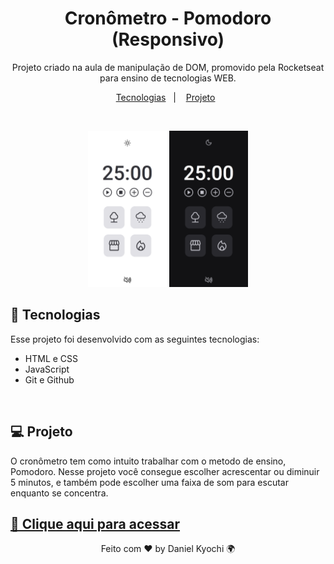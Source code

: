 <h1 align="center"> Cronômetro - Pomodoro (Responsivo) </h1>

<p align="center">
Projeto criado na aula de manipulação de DOM, promovido pela Rocketseat para ensino de tecnologias WEB.
</p>

<p align="center">
  <a href="#-tecnologias">Tecnologias</a>&nbsp;&nbsp;&nbsp;|&nbsp;&nbsp;&nbsp;
  <a href="#-projeto">Projeto</a>&nbsp;&nbsp;
</p>
<br>

<p align="center" >
  <img alt="cronômetro" src=".github/preview.png" width="25%">
  <img alt="cronômetro" src=".github/previewDark.png" width="25%">
</p>

## 🚀 Tecnologias

Esse projeto foi desenvolvido com as seguintes tecnologias:

- HTML e CSS
- JavaScript
- Git e Github

<br>

## 💻 Projeto

O cronômetro tem como intuito trabalhar com o metodo de ensino, Pomodoro. Nesse projeto você consegue escolher acrescentar ou diminuir 5 minutos, e também pode escolher uma faixa de som para escutar enquanto se concentra.

[🔗 Clique aqui para acessar](https://focus-timer-2-0-psi.vercel.app/)
---

<p align="center">Feito com ♥ by Daniel Kyochi 🌍</p>
